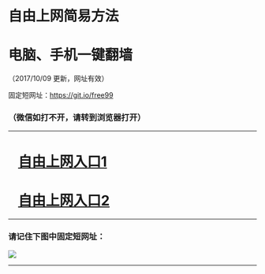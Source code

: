 ﻿# 自由上网简易方法

# 电脑、手机一键翻墙

（2017/10/09 更新，网址有效）

固定短网址：https://git.io/free99

### （微信如打不开，请转到浏览器打开）


***





# &nbsp;&nbsp; <a href="http://ft63052476.fwq-tz-1001.info/fwqtz01.html?t=10090019815 " target="_blank">自由上网入口1</a>
# &nbsp;&nbsp; <a href="http://ft1004222928.fwq-tz-1002.info/fwqtz02.html?t=10090018735 " target="_blank">自由上网入口2</a>
***

### 请记住下图中固定短网址：

<img src="https://s3-us-west-2.amazonaws.com/fwq-1001/yjfq-20170905okok.png" /> 


***

